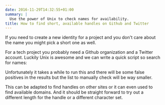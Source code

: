 ```yaml
---
date: 2016-11-29T14:32:55+01:00
summary: |
  Use the power of Unix to check names for availability.
title: How to find short, available handles on Github and Twitter
---
```


If you need to create a new identity for a project and you don't care about the name you might pick a short one as well.

For a tech project you probably need a Github organization and a Twitter account.
Luckily Unix is awesome and we can write a quick script so search for names:


<script src="https://gist.github.com/jorinvo/58d4387925d6dee1ba4fcb231301d86c.js"></script>


Unfortunately it takes a while to run this and there will be some false positives in the results but the list to manually check will be way smaller.

This can be adapted to find handles on other sites or it can even used to find available domains.
And it should be straight forward to try out a different length for the handle or a different character set.

